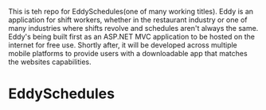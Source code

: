 This is teh repo for EddySchedules(one of many working titles). Eddy is an application for shift workers,
whether in the restaurant industry or one of many industries where shifts revolve and schedules aren't always the same.
Eddy's being built first as an ASP.NET MVC application to be hosted on the internet for free use. Shortly after, it will be developed across
multiple mobile platforms to provide users with a downloadable app that matches the websites capabilities.

# EddySchedules
